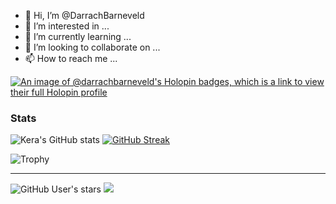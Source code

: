 - 👋 Hi, I’m @DarrachBarneveld
- 👀 I’m interested in ...
- 🌱 I’m currently learning ...
- 💞️ I’m looking to collaborate on ...
- 📫 How to reach me ...

<!---
DarrachBarneveld/DarrachBarneveld is a ✨ special ✨ repository because its `README.md` (this file) appears on your GitHub profile.
You can click the Preview link to take a look at your changes.
--->

[![An image of @darrachbarneveld's Holopin badges, which is a link to view their full Holopin profile](https://holopin.me/darrachbarneveld)](https://holopin.io/@darrachbarneveld)



### Stats
 
![Kera's GitHub stats](https://github-readme-stats.vercel.app/api?username=darrach-barneveld&theme=buefy&show_icons=true&count_private=true&hide_border=true)  [![GitHub Streak](http://github-readme-streak-stats.herokuapp.com?user=darrach-barneveld&theme=buefy&hide_border=true&date_format=j%20M%5B%20Y%5D)](https://git.io/streak-stats)

  

![Trophy](https://github-profile-trophy.vercel.app/?username=darrach-barneveld&margin-w=60&no-frame=true)
 

- - - 

  
![GitHub User's stars](https://img.shields.io/github/stars/darrach-barneveld?style=social) 
![](https://komarev.com/ghpvc/?username=darrach-barneveld&color=blueviolet&style=flat-square)


